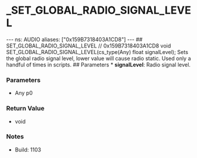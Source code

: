 # _SET_GLOBAL_RADIO_SIGNAL_LEVEL

--- ns: AUDIO aliases: ["0x159B7318403A1CD8"] --- ## SET_GLOBAL_RADIO_SIGNAL_LEVEL  // 0x159B7318403A1CD8 void SET_GLOBAL_RADIO_SIGNAL_LEVEL(cs_type(Any) float signalLevel);  Sets the global radio signal level, lower value will cause radio static. Used only a handful of times in scripts.  ## Parameters * **signalLevel**: Radio signal level.

### Parameters
* Any p0

### Return Value
* void

### Notes
* Build: 1103

